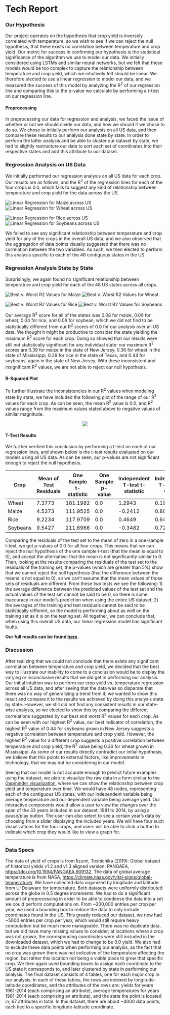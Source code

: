 # Tech Report

### Our Hypothesis ###
Our project operates on the hypothesis that crop yield is inversely correlated with temperature, so we wish to see if we can reject the null hypothesis, that there exists no correlation between temperature and crop yield. Our metric for success in confirming our hypothesis is the statistical significance of the algorithm we use to model our data. We initially considered using LSTMs and similar neural networks, but we felt that these models would be too complex to capture the relationship between temperature and crop yield, which we intuitively felt should be linear. We therefore elected to use a linear regression to model our data, and we measured the success of this model by analyzing the R<sup>2</sup> of our regression line and comparing this to the p-value we calculate by performing a t-test on our regression line. 

#### Preprocessing ####
In preprocessing our data for regression and analysis, we faced the issue of whether or not we should divide our data, and how we should if we chose to do so. We chose to initially perform our analysis on all US data, and then compare these results to our analysis done state by state. In order to perform the latter analysis and be able to cluster our dataset by state, we had to slightly restructure our data to sort each set of coordinates into their respective states and add this attribute to our dataset.

### Regression Analysis on US Data ###
We initially performed our regression analysis on all US data for each crop. Our results are as follows, and the R<sup>2</sup> of the regression lines for each of the four crops is 0.0, which fails to suggest any kind of relationship between temperature and crop yield for the data across the US.


![Linear Regression for Maize across US](../visualizations/total_us_maize.png) ![Linear Regression for Wheat across US](../visualizations/total_us_wheat.png)

![Linear Regression for Rice across US](../visualizations/total_us_rice.png) ![Linear Regression for Soybeans across US](../visualizations/total_us_soybeans.png)

We failed to see any significant relationship between temperature and crop yield for any of the crops in the overall US data, and we also observed that the aggregation of data points visually suggested that there was no correlation between the two variables. As such, we then elected to perform this analysis specific to each of the 48 contiguous states in the US. 

### Regression Analysis State by State ###

Surprisingly, we again found no significant relationship between temperature and crop yield for each of the 48 US states across all crops. 

![Best v. Worst R<sup>2</sup> Values for Maize](../visualizations/maize_best_worst.png) ![Best v. Worst R<sup>2</sup> Values for Wheat](../visualizations/wheat_best_worst.png)

![Best v. Worst R<sup>2</sup> Values for Rice](../visualizations/rice_best_worst.png) ![Best v. Worst R<sup>2</sup> Values for Soybeans](../visualizations/soybeans_best_worst.png)


Our average R<sup>2</sup> score for all of the states was 0.08 for maize, 0.09 for wheat, 0.04 for rice, and 0.06 for soybean, which we did not find to be statistically different from our R<sup>2</sup> scores of 0.0 for our analysis over all US data. We thought it might be productive to consider the state yielding the maximum R<sup>2</sup> score for each crop. Doing so showed that our results were still not statistically significant for any individual state: our maximum R<sup>2</sup> scores are 0.39 for maize in the state of New Jersey, 0.36 for wheat in the state of Mississippi, 0.29 for rice in the state of Texas, and 0.44 for soybeans, again in the state of New Jersey. With these inconsistent and insignificant R<sup>2</sup> values, we are not able to reject our null hypothesis. 

#### R-Squared Plot ####

To further illustrate the inconsistencies in our R<sup>2</sup> values when modeling state by state, we have included the following plot of the range of our R<sup>2</sup> values for each crop. As can be seen, the mean R<sup>2</sup> value is 0.0, and R<sup>2</sup> values range from the maximum values stated above to negative values of similar magnitude.

<p align="center">
  <img src="../visualizations/r_squared_box_plot.png">
</p>


#### T-Test Results ####

We further verified this conclusion by performing a t-test on each of our regression lines, and shown below is the t-test results evaluated on our models using all US data. As can be seen, our p-values are not significant enough to reject the null hypothesis.

| Crop     | Mean of Test Residuals | One Sample t-statistic | One Sample p-value | Independent T-test t-statistic | Independent T-test p-value |
|----------|------------------------|------------------------|--------------------|--------------------------------|----------------------------|
| Wheat    | 7.3773                 | 181.1982               | 0.0                | 1.2943                         | 0.1955                     |
| Maize    | 4.5373                 | 111.9525               | 0.0                | -0.2412                        | 0.8094                     |
| Rice     | 9.2234                 | 117.9709               | 0.0                | 0.4649                         | 0.6420                     |
| Soybeans | 9.5427                 | 211.6966               | 0.0                | -0.3482                        | 0.7277                     |


Comparing the residuals of the test set to the mean of zero in a one-sample t-test, we got p-values of 0.0 for all four crops. This means that we can reject the null hypothesis of the one sample t-test (that the mean is equal to 0), and accept the alternative: that the mean is not significantly similar to 0. Then, looking at the results comparing the residuals of the test set to the residuals of the training set, the p-values (which are greater than 5%) show that we cannot reject the null hypothesis (that the difference between the means is not equal to 0), so we can’t assume that the mean values of those sets of residuals are different. From these two tests we see the following: 1) the average difference between the predicted values of the test set and the actual values of the test set cannot be said to be 0, so there is some inaccuracy in our model’s prediction when using the entire US dataset; 2) the averages of the training and test residuals cannot be said to be statistically different, so the model is performing about as well on the training set as it is on the testing set. All together, we can conclude that, when using this overall US data, our linear regression model has significant faults. 

<b>Our full results can be found [here](../../Workspace/Code/linear_regression.ipynb).</b>

### Discussion ###
After realizing that we could not conclude that there exists any significant correlation between temperature and crop yield, we decided that the best way to illustrate our inability to come to a conclusion would be to display the varying or inconclusive results that we did get in performing our analysis. Our initial intuition was to perform our crop yield vs. temperature regression across all US data, and after seeing that the data was so disparate that there was no way of generalizing a trend from it, we wanted to show this result and compare it to the results we achieved by doing this analysis state by state. However, we still did not find any consistent results in our state-wise analysis, so we elected to show this by comparing the different correlations suggested by our best and worst R<sup>2</sup> values for each crop. As can be seen with our highest R<sup>2</sup> value, our best indicator of correlation, the highest R<sup>2</sup> value of 0.44 for soybeans grown in New Jersey suggests a negative correlation between temperature and crop yield. However, the highest R<sup>2</sup> value for a different crop suggests a positive correlation between temperature and crop yield, the R<sup>2</sup> value being 0.36 for wheat grown in Mississippi. As some of our results directly contradict our initial hypothesis, we believe that this points to external factors, like improvements in technology, that we may not be considering in our model.

Seeing that our model is not accurate enough to predict future examples using the dataset, we plan to visualize the raw data in a form similar to the [Gapminder visualization](https://observablehq.com/@mbostock/the-wealth-health-of-nations), where we can show the relationship between crop yield and temperature over time. We would have 48 nodes, representing each of the contiguous US states, with our independent variable being average temperature and our dependent variable being average yield. Our interactive components would allow a user to view the changes over the span of the 33 years included in our dataset, 1981 to 2014, by using a pause/play button. The user can also select to see a certain year’s data by choosing from a slider displaying the included years. We will have four such visualizations for the four crops, and users will be able to click a button to indicate which crop they would like to view a graph for.

 - - - -
 ### Data Specs ###
 
 The data of yield of crops is from Iizumi, Toshichika (2019): Global dataset of historical yields v1.2 and v1.3 aligned version. PANGAEA, https://doi.org/10.1594/PANGAEA.909132. The data of global average temperature is from NASA, https://climate.nasa.gov/vital-signs/global-temperature/. We have collected data organized by longitude and latitude from U-Delaware for temperature. Both datasets were uniformly distributed across the globe in 0.5 degree increments. We had to do a significant amount of preprocessing in order to be able to condense the data into a set we could perform computations on. From ~200,000 entries per crop per year, we used a bounding box to reduce the data to only include coordinates found in the US. This greatly reduced our dataset, we now had ~5000 entries per crop per year, which would still require heavy computation but be much more manageable. There was no duplicate data, but we did have many missing values to consider; at locations where a crop was not grown, the corresponding coordinates were still included in the downloaded dataset, which we had to change to be 0.0 yield. We also had to exclude these data points when performing our analysis, as the fact that no crop was grown there was not indicative of the temperature affecting the region, but rather this location not being a viable place to grow that specific crop. We then again used bounding boxes to assign each coordinate to the US state it corresponds to, and later clustered by state in performing our analysis. The final dataset consists of 4 tables, one for each major crop in our analysis. In each of these tables, the rows are indexed by longitude-latitude coordinates, and the attributes of the rows are: yields for years 1981-2014 (each comprising an attribute), average temperatures for years 1981-2014 (each comprising an attribute), and the state the point is located in; 67 attributes in total. In this dataset, there are about ~4000 data points, each tied to a specific longitude-latitude coordinate.
